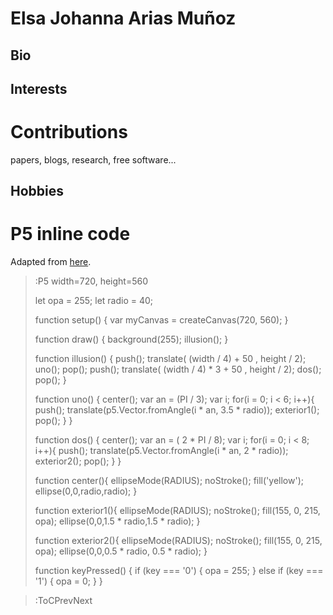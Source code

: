 # Elsa Johanna Arias Muñoz

## Bio

## Interests

# Contributions

papers, blogs, research, free software...

## Hobbies
 

# P5 inline code

Adapted from [here](https://p5js.org/examples/structure-recursion.html).

> :P5 width=720, height=560
>
> let opa = 255;
>let radio = 40;
>
>function setup() {
>	var myCanvas = createCanvas(720, 560);
>}
>
>
>function draw() {
>	background(255);
>	illusion();
>}
>
>function illusion() {
>	push();
>	translate( (width / 4) + 50 , height / 2);
>	uno();
>	pop();
>	push();
>	translate( (width / 4) * 3 + 50 , height / 2);
>	dos();
>	pop();
>}  
>
>function uno() {
>	center();
>	var an = (PI / 3);
>	var i;
>	for(i = 0; i < 6; i++){
>		push();
>		translate(p5.Vector.fromAngle(i * an, 3.5 * radio));
>		exterior1();
>		pop();
>	}
>}
>
>function dos() {
>	center();
>	var an = ( 2 * PI / 8);
>	var i;
>	for(i = 0; i < 8; i++){
>		push();
>		translate(p5.Vector.fromAngle(i * an, 2 * radio));
>		exterior2();
>		pop();
>	}
>}
>
>function center(){
>	ellipseMode(RADIUS);
>	noStroke();
>	fill('yellow');
>	ellipse(0,0,radio,radio);
>}
>
>function exterior1(){
>	ellipseMode(RADIUS);
>	noStroke();
>	fill(155, 0, 215, opa);
>	ellipse(0,0,1.5 * radio,1.5 * radio);
>}
>
>function exterior2(){
>	ellipseMode(RADIUS);
>	noStroke();
>	fill(155, 0, 215, opa);
>	ellipse(0,0,0.5 * radio, 0.5 * radio);
>}
>
>function keyPressed() {
>	if (key === '0') {
>	opa = 255;
>	} else if (key === '1') { 
>	opa = 0;
>	}
>}


> :ToCPrevNext